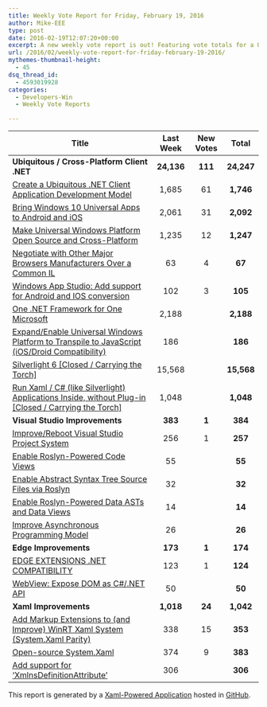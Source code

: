```yaml
---
title: Weekly Vote Report for Friday, February 19, 2016
author: Mike-EEE
type: post
date: 2016-02-19T12:07:20+00:00
excerpt: A new weekly vote report is out! Featuring vote totals for a Ubiquitous / Cross-Platform Client .NET (+111 New/24,247 Total), Visual Studio Improvements (+1 New/384 Total), Edge Improvements (+1 New/174 Total), and Xaml Improvements (+24 New/1,042 Total).
url: /2016/02/weekly-vote-report-for-friday-february-19-2016/
mythemes-thumbnail-height:
  - 45
dsq_thread_id:
  - 4593019928
categories:
  - Developers-Win
  - Weekly Vote Reports

---
```

| Title                                                                                                    | Last Week  |      <span class="new">New Votes</span>       |   Total    |
| -------------------------------------------------------------------------------------------------------- |:----------:|:---------------------------------------------:|:----------:|
| **Ubiquitous / Cross-Platform Client .NET**                                                              | **24,136** | <span class="new"><strong>111</strong></span> | **24,247** |
| [Create a Ubiquitous .NET Client Application Development Model][1]                                       |   1,685    |          <span class="new">61</span>          | **1,746**  |
| [Bring Windows 10 Universal Apps to Android and iOS][2]                                                  |   2,061    |          <span class="new">31</span>          | **2,092**  |
| [Make Universal Windows Platform Open Source and Cross-Platform][3]                                      |   1,235    |          <span class="new">12</span>          | **1,247**  |
| [Negotiate with Other Major Browsers Manufacturers Over a Common IL][4]                                  |     63     |          <span class="new">4</span>           |   **67**   |
| [Windows App Studio: Add support for Android and IOS conversion][5]                                      |    102     |          <span class="new">3</span>           |  **105**   |
| [One .NET Framework for One Microsoft][6]                                                                |   2,188    |           <span class="new"></span>           | **2,188**  |
| [Expand/Enable Universal Windows Platform to Transpile to JavaScript (iOS/Droid Compatibility)][7]       |    186     |           <span class="new"></span>           |  **186**   |
| [Silverlight 6 [Closed / Carrying the Torch]][8]                                                         |   15,568   |           <span class="new"></span>           | **15,568** |
| [Run Xaml / C# (like Silverlight) Applications Inside, without Plug-in [Closed / Carrying the Torch]][9] |   1,048    |           <span class="new"></span>           | **1,048**  |
| **Visual Studio Improvements**                                                                           |  **383**   |  <span class="new"><strong>1</strong></span>  |  **384**   |
| [Improve/Reboot Visual Studio Project System][10]                                                        |    256     |          <span class="new">1</span>           |  **257**   |
| [Enable Roslyn-Powered Code Views][11]                                                                   |     55     |           <span class="new"></span>           |   **55**   |
| [Enable Abstract Syntax Tree Source Files via Roslyn][12]                                                |     32     |           <span class="new"></span>           |   **32**   |
| [Enable Roslyn-Powered Data ASTs and Data Views][13]                                                     |     14     |           <span class="new"></span>           |   **14**   |
| [Improve Asynchronous Programming Model][14]                                                             |     26     |           <span class="new"></span>           |   **26**   |
| **Edge Improvements**                                                                                    |  **173**   |  <span class="new"><strong>1</strong></span>  |  **174**   |
| [EDGE EXTENSIONS .NET COMPATIBILITY][15]                                                                 |    123     |          <span class="new">1</span>           |  **124**   |
| [WebView: Expose DOM as C#/.NET API][16]                                                                 |     50     |           <span class="new"></span>           |   **50**   |
| **Xaml Improvements**                                                                                    | **1,018**  | <span class="new"><strong>24</strong></span>  | **1,042**  |
| [Add Markup Extensions to (and Improve) WinRT Xaml System (System.Xaml Parity)][17]                      |    338     |          <span class="new">15</span>          |  **353**   |
| [Open-source System.Xaml][18]                                                                            |    374     |          <span class="new">9</span>           |  **383**   |
| [Add support for &#8216;XmlnsDefinitionAttribute&#8217;][19]                                             |    306     |           <span class="new"></span>           |  **306**   |

This report is generated by a [Xaml-Powered Application][20] hosted in [GitHub][21].

 [1]: http://visualstudio.uservoice.com/forums/121579-visual-studio/suggestions/10027638-create-a-ubiquitous-net-client-application-develo
 [2]: https://visualstudio.uservoice.com/forums/121579-visual-studio-2015/suggestions/8912350-bring-windows-10-universal-apps-to-android-and-ios
 [3]: https://wpdev.uservoice.com/forums/110705-dev-platform/suggestions/7989744-make-universal-windows-platform-open-source-and-cr
 [4]: https://wpdev.uservoice.com/forums/257854-microsoft-edge-developer/suggestions/11392869-negociate-with-other-major-browsers-maufacturers-o
 [5]: https://wpdev.uservoice.com/forums/216486-windows-app-studio/suggestions/9550647-add-support-for-andriod-and-ios-conversion
 [6]: http://visualstudio.uservoice.com/forums/121579-visual-studio-2015/suggestions/4249140-one-net-framework-for-one-microsoft
 [7]: https://wpdev.uservoice.com/forums/110705-dev-platform/suggestions/7897380-expand-enable-universal-windows-platform-to-transp
 [8]: http://visualstudio.uservoice.com/forums/121579-visual-studio/suggestions/3556619-silverlight-6
 [9]: https://wpdev.uservoice.com/forums/257854-microsoft-edge-developer/suggestions/8022150-run-xaml-c-like-silverlight-applications-ins
 [10]: http://visualstudio.uservoice.com/forums/121579-visual-studio/suggestions/9347001-improve-reboot-visual-studio-project-system
 [11]: http://visualstudio.uservoice.com/forums/121579-visual-studio/suggestions/10020390-enable-roslyn-powered-code-views
 [12]: http://visualstudio.uservoice.com/forums/121579-visual-studio-2015/suggestions/7066885-enable-abstract-syntax-tree-source-files-via-rosly
 [13]: http://visualstudio.uservoice.com/forums/121579-visual-studio/suggestions/10020525-enable-roslyn-powered-data-asts-and-data-views
 [14]: http://visualstudio.uservoice.com/forums/121579-visual-studio/suggestions/9126493-improve-asynchronous-programming-model
 [15]: https://wpdev.uservoice.com/forums/257854-microsoft-edge-developer/suggestions/9467958-edge-extensions-net-compatibility
 [16]: https://wpdev.uservoice.com/forums/110705-dev-platform/suggestions/9126583-webview-expose-dom-as-c-net-api
 [17]: https://wpdev.uservoice.com/forums/110705-dev-platform/suggestions/7232264-add-markup-extensions-to-and-improve-winrt-xaml
 [18]: http://visualstudio.uservoice.com/forums/121579-visual-studio-2015/suggestions/11234259-open-source-system-xaml
 [19]: https://wpdev.uservoice.com/forums/110705-universal-windows-platform/suggestions/9523650-add-support-for-xmlnsdefinitionattribute
 [20]: https://imgflip.com/i/h6ho2
 [21]: https://github.com/DevelopersWin/VoteReporter